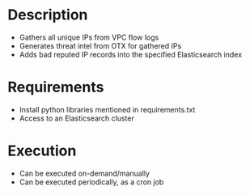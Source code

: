 # Description
- Gathers all unique IPs from VPC flow logs
- Generates threat intel from OTX for gathered IPs
- Adds bad reputed IP records into the specified Elasticsearch index

# Requirements
- Install python libraries mentioned in requirements.txt
- Access to an Elasticsearch cluster

# Execution
- Can be executed on-demand/manually
- Can be executed periodically, as a cron job